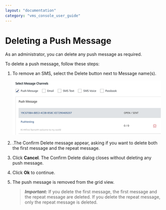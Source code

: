 ```yaml
---
layout: "documentation"
category: "vms_console_user_guide"
---
```

                           

Deleting a Push Message
=======================

As an administrator, you can delete any push message as required.

To delete a push message, follow these steps:

1.  To remove an SMS, select the Delete button next to Message name(s).
    
    ![](../Resources/Images/Engagement/Events/deleteeventpush_591x122.png)
    
2.  .The Confirm Delete message appear, asking if you want to delete both the first message and the repeat message.
3.  Click **Cancel**. The Confirm Delete dialog closes without deleting any push message.
4.  Click **Ok** to continue.
5.  The push message is removed from the grid view.
    
    > **_Important:_** If you delete the first message, the first message and the repeat message are deleted. If you delete the repeat message, only the repeat message is deleted.
